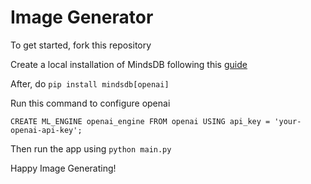 # Image Generator

To get started, fork this repository

Create a local installation of MindsDB following this [guide](https://docs.mindsdb.com/contribute/install#installing-mindsdb)

After, do `pip install mindsdb[openai]`

Run this command to configure openai

`CREATE ML_ENGINE openai_engine
FROM openai
USING
    api_key = 'your-openai-api-key';
`

Then run the app using `python main.py`

Happy Image Generating!


